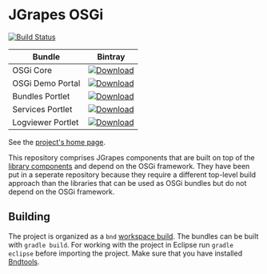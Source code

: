 JGrapes OSGi
===========

[![Build Status](https://github.com/mnlipp/jgrapes-osgi/workflows/Java%20CI/badge.svg)](https://github.com/mnlipp/jgrapes-osgi/actions)


| Bundle          | Bintray |
| --------------- | ------- |
| OSGi Core       | [ ![Download](https://api.bintray.com/packages/mnlipp/jgrapes/org.jgrapes%3Aorg.jgrapes.osgi.core/images/download.svg) ](https://bintray.com/mnlipp/jgrapes/org.jgrapes%3Aorg.jgrapes.osgi.core/_latestVersion)
| OSGi Demo Portal | [ ![Download](https://api.bintray.com/packages/mnlipp/jgrapes/org.jgrapes%3Aorg.jgrapes.osgi.demo.portal/images/download.svg) ](https://bintray.com/mnlipp/jgrapes/org.jgrapes%3Aorg.jgrapes.osgi.demo.portal/_latestVersion)
| Bundles Portlet | [ ![Download](https://api.bintray.com/packages/mnlipp/jgrapes/org.jgrapes%3Aorg.jgrapes.osgi.portlets.bundles/images/download.svg) ](https://bintray.com/mnlipp/jgrapes/org.jgrapes%3Aorg.jgrapes.osgi.portlets.bundles/_latestVersion)
| Services Portlet | [ ![Download](https://api.bintray.com/packages/mnlipp/jgrapes/org.jgrapes%3Aorg.jgrapes.osgi.portlets.services/images/download.svg) ](https://bintray.com/mnlipp/jgrapes/org.jgrapes%3Aorg.jgrapes.osgi.portlets.services/_latestVersion)
| Logviewer Portlet | [ ![Download](https://api.bintray.com/packages/mnlipp/jgrapes/org.jgrapes%3Aorg.jgrapes.osgi.portlets.logviewer/images/download.svg) ](https://bintray.com/mnlipp/jgrapes/org.jgrapes%3Aorg.jgrapes.osgi.portlets.logviewer/_latestVersion)

See the [project's home page](https://mnlipp.github.io/jgrapes/).

This repository comprises JGrapes components that are built on top of the 
[library components](https://github.com/mnlipp/jgrapes) 
and depend on the OSGi framework. They have been put in a seperate repository 
because they require a different top-level build approach than the libraries
that can be used as OSGi bundles but do not depend on the OSGi framework.

Building
--------

The project is organized as a `bnd` 
[workspace build](https://github.com/bndtools/bnd/blob/master/biz.aQute.bnd.gradle/README.md#gradle-plugins-for-bnd-workspace-builds).
The bundles can 
be built with `gradle build`. For working with the project in Eclipse 
run `gradle eclipse` before importing the project. Make sure that you 
have installed [Bndtools](http://bndtools.org/).
